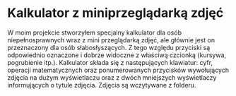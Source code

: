 # Kalkulator z miniprzeglądarką zdjęć
W moim projekcie stworzyłem specjalny kalkulator dla osób niepełnosprawnych wraz z mini przeglądarką zdjęć, ale głównie jest on przeznaczony dla osób słabosłyszących. Z tego względu przyciski są odpowiednio oznaczone i dobrze widoczne z właściwą czcionką (kursywa, pogrubienie itp.). Kalkulator składa się z następujących klawiatur: cyfr, operacji matematycznych oraz ponumerowanych przycisków wywołujących zdjęcia na dużym wyświetlaczu oraz z dwóch mniejszych wyświetlaczy informujących o tytule zdjęcia. Zdjęcia są wczytywane z folderu.
